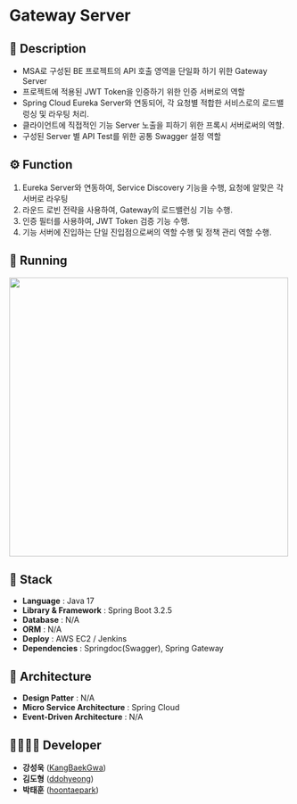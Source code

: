 # Gateway Server

## 📖 Description
- MSA로 구성된 BE 프로젝트의 API 호출 영역을 단일화 하기 위한 Gateway Server <br>
- 프로젝트에 적용된 JWT Token을 인증하기 위한 인증 서버로의 역할 <br>
- Spring Cloud Eureka Server와 연동되어, 각 요청별 적합한 서비스로의 로드밸렁싱 및 라우팅 처리. <br>
- 클라이언트에 직접적인 기능 Server 노출을 피하기 위한 프록시 서버로써의 역할. <br>
- 구성된 Server 별 API Test를 위한 공통 Swagger 설정 역할 <br>

## ⚙ Function
1. Eureka Server와 연동하여, Service Discovery 기능을 수행, 요청에 알맞은 각 서버로 라우팅
2. 라운드 로빈 전략을 사용하여, Gateway의 로드밸런싱 기능 수행.
3. 인증 필터를 사용하여, JWT Token 검증 기능 수행.
4. 기능 서버에 진입하는 단일 진입점으로써의 역할 수행 및 정책 관리 역할 수행.

## 🏴󠁧󠁢󠁥󠁮󠁧󠁿 Running
<p float="left">
    <img src="https://i.ibb.co/12dxbpH/3.png" width=500 />
</p>
   
## 🔧 Stack
 - **Language** : Java 17
 - **Library & Framework** : Spring Boot 3.2.5
 - **Database** : N/A
 - **ORM** : N/A
 - **Deploy** : AWS EC2 / Jenkins
 - **Dependencies** : Springdoc(Swagger), Spring Gateway  

## 🔧 Architecture
- **Design Patter** : N/A
- **Micro Service Architecture** : Spring Cloud
- **Event-Driven Architecture** : N/A

## 👨‍👩‍👧‍👦 Developer
*  **강성욱** ([KangBaekGwa](https://github.com/KangBaekGwa))
*  **김도형** ([ddohyeong](https://github.com/ddohyeong))
*  **박태훈** ([hoontaepark](https://github.com/hoontaepark))
